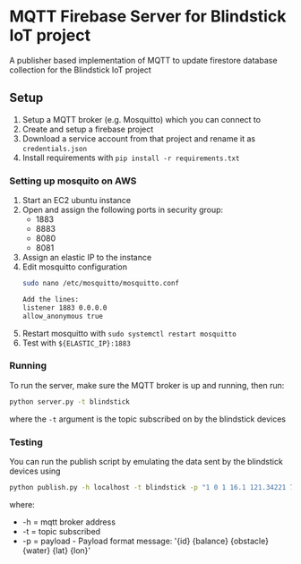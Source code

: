 # MQTT Firebase Server for Blindstick IoT project

A publisher based implementation of MQTT to update firestore database collection for the Blindstick IoT project

## Setup

1. Setup a MQTT broker (e.g. Mosquitto) which you can connect to
2. Create and setup a firebase project
3. Download a service account from that project and rename it as `credentials.json`
4. Install requirements with `pip install -r requirements.txt`

### Setting up mosquito on AWS
1. Start an EC2 ubuntu instance
2. Open and assign the following ports in security group:
   - 1883
   - 8883
   - 8080
   - 8081
3. Assign an elastic IP to the instance
4. Edit mosquitto configuration
   ```bash
   sudo nano /etc/mosquitto/mosquitto.conf

   Add the lines:
   listener 1883 0.0.0.0
   allow_anonymous true
   ```
5. Restart mosquitto with `sudo systemctl restart mosquitto`
6. Test with `${ELASTIC_IP}:1883`

### Running

To run the server, make sure the MQTT broker is up and running, then run:

```bash
python server.py -t blindstick
```

where the `-t` argument is the topic subscribed on by the blindstick devices

### Testing

You can run the publish script by emulating the data sent by the blindstick devices using

```bash
python publish.py -h localhost -t blindstick -p "1 0 1 16.1 121.34221 77.4343"
```

where:

- -h = mqtt broker address
- -t = topic subscribed
- -p = payload - Payload format message: '{id} {balance} {obstacle} {water} {lat} {lon}'
